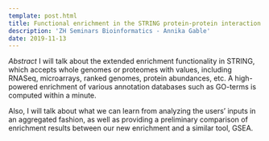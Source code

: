 ```yaml
---
template: post.html
title: Functional enrichment in the STRING protein-protein interaction database
description: 'ZH Seminars Bioinformatics - Annika Gable'
date: 2019-11-13
---
```


*Abstract* I will talk about the extended enrichment functionality in STRING, which accepts whole genomes or proteomes with values, including RNASeq, microarrays, ranked genomes, protein abundances, etc. 
A high-powered enrichment of various annotation databases such as GO-terms is computed within a minute.

Also, I will talk about what we can learn from analyzing the users’ inputs in an aggregated fashion, as well as providing a preliminary comparison of enrichment results between our new enrichment and a similar tool, GSEA.

